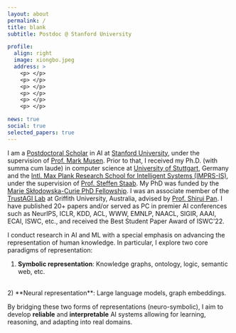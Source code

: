 ```yaml
---
layout: about
permalink: /
title: blank
subtitle: Postdoc @ Stanford University

profile:
  align: right
  image: xiongbo.jpeg
  address: >
    <p> </p>
    <p> </p>
    <p> </p>
    <p> </p>
    <p> </p>
    <p> </p>

news: true
social: true
selected_papers: true
---
```


I am a [Postdoctoral Scholar](https://profiles.stanford.edu/352663) in AI at [Stanford University](), under the supervision of [Prof. Mark Musen](https://scholar.google.com/citations?user=FmMT4CcAAAAJ&hl=en). Prior to that, I received my Ph.D. (with summa cum laude) in computer science at [University of Stuttgart](), Germany and the [Intl. Max Plank Research School for Intelligent Systems (IMPRS-IS)](https://imprs.is.mpg.de/), under the supervision of [Prof. Steffen Staab](https://www.southampton.ac.uk/people/5xf8n2/professor-steffen-staab). 
My PhD was funded by the [Marie Skłodowska-Curie PhD Fellowship](). I was an associate member of the [TrustAGI Lab](https://trust-agi.github.io/) at Griffith University, Australia, advised by [Prof. Shirui Pan](). I have published 20+ papers and/or served as PC in premier AI conferences such as NeurIPS, ICLR, KDD, ACL, WWW, EMNLP, NAACL, SIGIR, AAAI, ECAI, ISWC, etc., and received the Best Student Paper Award of ISWC'22. 

I conduct research in AI and ML with a special emphasis on advancing the representation of human knowledge. In particular, I explore two core paradigms of representation:
<br>
1) **Symbolic representation**: Knowledge graphs, ontology, logic, semantic web, etc. 
<br>
2) **Neural representation**: Large language models, graph embeddings. 

By bridging these two forms of representations (neuro-symbolic), I aim to develop **reliable** and **interpretable** AI systems allowing for learning, reasoning, and adapting into real domains.








